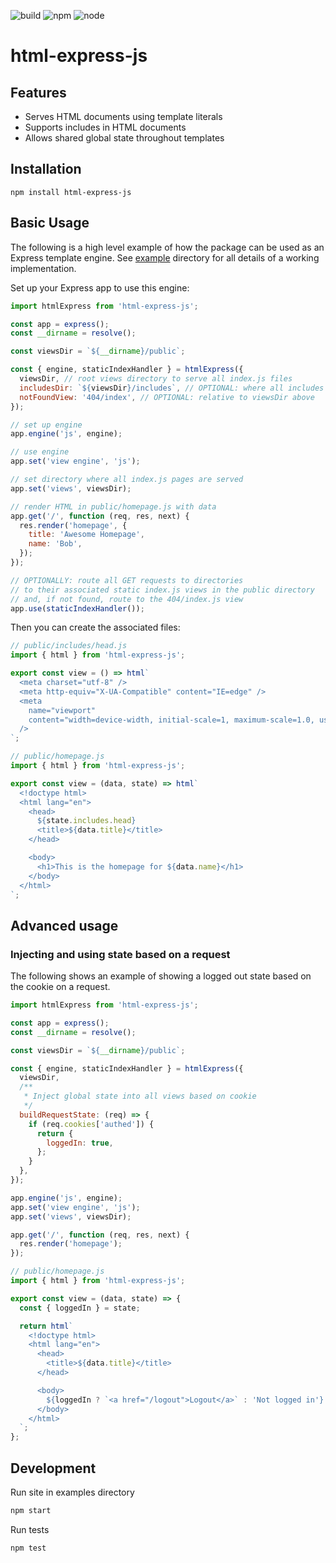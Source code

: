 ![build](https://img.shields.io/travis/markcellus/html-express-js)
![npm](https://img.shields.io/npm/v/html-express-js)
![node](https://img.shields.io/node/v/html-express-js)

# html-express-js

## Features

- Serves HTML documents using template literals
- Supports includes in HTML documents
- Allows shared global state throughout templates

## Installation

```
npm install html-express-js
```

## Basic Usage

The following is a high level example of how the package can be used as an Express template engine. See [example](/example) directory for all details of a working implementation.

Set up your Express app to use this engine:

```js
import htmlExpress from 'html-express-js';

const app = express();
const __dirname = resolve();

const viewsDir = `${__dirname}/public`;

const { engine, staticIndexHandler } = htmlExpress({
  viewsDir, // root views directory to serve all index.js files
  includesDir: `${viewsDir}/includes`, // OPTIONAL: where all includes reside
  notFoundView: '404/index', // OPTIONAL: relative to viewsDir above
});

// set up engine
app.engine('js', engine);

// use engine
app.set('view engine', 'js');

// set directory where all index.js pages are served
app.set('views', viewsDir);

// render HTML in public/homepage.js with data
app.get('/', function (req, res, next) {
  res.render('homepage', {
    title: 'Awesome Homepage',
    name: 'Bob',
  });
});

// OPTIONALLY: route all GET requests to directories
// to their associated static index.js views in the public directory
// and, if not found, route to the 404/index.js view
app.use(staticIndexHandler());
```

Then you can create the associated files:

```js
// public/includes/head.js
import { html } from 'html-express-js';

export const view = () => html`
  <meta charset="utf-8" />
  <meta http-equiv="X-UA-Compatible" content="IE=edge" />
  <meta
    name="viewport"
    content="width=device-width, initial-scale=1, maximum-scale=1.0, user-scalable=0"
  />
`;
```

```js
// public/homepage.js
import { html } from 'html-express-js';

export const view = (data, state) => html`
  <!doctype html>
  <html lang="en">
    <head>
      ${state.includes.head}
      <title>${data.title}</title>
    </head>

    <body>
      <h1>This is the homepage for ${data.name}</h1>
    </body>
  </html>
`;
```

## Advanced usage

### Injecting and using state based on a request

The following shows an example of showing a logged out state based on the cookie on a request.

```js
import htmlExpress from 'html-express-js';

const app = express();
const __dirname = resolve();

const viewsDir = `${__dirname}/public`;

const { engine, staticIndexHandler } = htmlExpress({
  viewsDir,
  /**
   * Inject global state into all views based on cookie
   */
  buildRequestState: (req) => {
    if (req.cookies['authed']) {
      return {
        loggedIn: true,
      };
    }
  },
});

app.engine('js', engine);
app.set('view engine', 'js');
app.set('views', viewsDir);

app.get('/', function (req, res, next) {
  res.render('homepage');
});
```

```js
// public/homepage.js
import { html } from 'html-express-js';

export const view = (data, state) => {
  const { loggedIn } = state;

  return html`
    <!doctype html>
    <html lang="en">
      <head>
        <title>${data.title}</title>
      </head>

      <body>
        ${loggedIn ? `<a href="/logout">Logout</a>` : 'Not logged in'}
      </body>
    </html>
  `;
};
```

## Development

Run site in examples directory

```bash
npm start
```

Run tests

```bash
npm test
```
